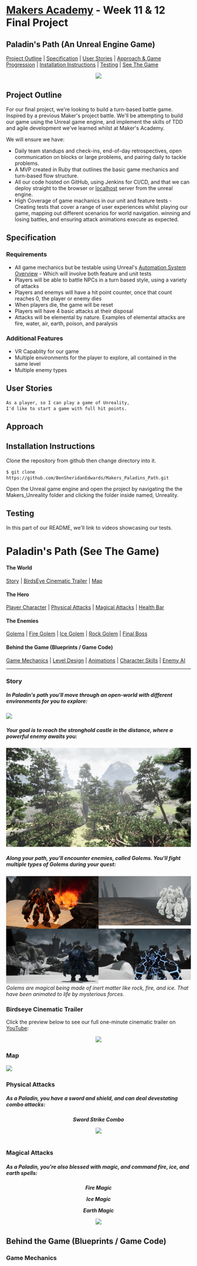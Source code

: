 # [Makers Academy](http://www.makersacademy.com) - Week 11 & 12 Final Project
Paladin's Path (An Unreal Engine Game)
-

[Project Outline](#Outline) | [Specification](#Specification) | [User Stories](#Story) | [Approach & Game Progression](#Approach) | [Installation Instructions](#Installation) | [Testing](#Testing) | [See The Game](#Game)

<div align="center"><img src="https://github.com/BenSheridanEdwards/Makers_Paladins_Path/blob/MVPBattle/Gallery(Gifs)/PaladinsPath-CinematicView-1.gif"/></div>

## <a name="Outline">Project Outline</a>

For our final project, we're looking to build a turn-based battle game. Inspired by a previous Maker's project battle. We'll be attempting to build our game using the Unreal game engine, and implement the skills of TDD and agile development we've learned whilst at Maker's Academy.

We will ensure we have:
- Daily team standups and check-ins, end-of-day retrospectives, open communication on blocks or large problems, and pairing daily to tackle problems.
- A MVP created in Ruby that outlines the basic game mechanics and turn-based flow structure. 
- All our code hosted on GitHub, using Jenkins for CI/CD, and that we can deploy straight to the browser or [localhost](https://docs.unrealengine.com/en-US/Platforms/HTML5/GettingStarted/index.html) server from the unreal engine.
- High Coverage of game machanics in our unit and feature tests - Creating tests that cover a range of user experiences whilst playing our game, mapping out different scenarios for world navigation. winning and losing battles, and ensuring attack animations execute as expected.


## <a name="Specification">Specification</a>

### Requirements

- All game mechanics but be testable using Unreal's [Automation System Overview](https://docs.unrealengine.com/en-US/Programming/Automation/index.html) - Which will involve both feature and unit tests
- Players will be able to battle NPCs in a turn based style, using a variety of attacks
- Players and enemys will have a hit point counter, once that count reaches 0, the player or enemy dies
- When players die, the game will be reset
- Players will have 4 basic attacks at their disposal
- Attacks will be elemental by nature. Examples of elemental attacks are fire, water, air, earth, poison, and paralysis

### Additional Features

- VR Capablity for our game
- Multiple environments for the player to explore, all contained in the same level
- Multiple enemy types

## <a name="Story">User Stories</a>

```
As a player, so I can play a game of Unreality, 
I'd like to start a game with full hit points.

```

## <a name="Approach">Approach</a>



## <a name="Installation">Installation Instructions</a>

Clone the repository from github then change directory into it.

```
$ git clone https://github.com/BenSheridanEdwards/Makers_Paladins_Path.git
```
Open the Unreal game engine and open the project by navigating the the Makers_Unreality folder and clicking the folder inside named, Unreality.

## <a name="Testng">Testing</a>

In this part of our README, we'll link to videos showcasing our tests.

# <a name="Game">Paladin's Path (See The Game)</a>

#### The World
[Story](#Story) | [BirdsEye Cinematic Trailer](#Birdseye) | [Map](#Map) 

#### The Hero

[Player Character](#Character) | [Physical Attacks](#PhysicalAttacks) | [Magical Attacks](#MagicalAttacks) | [Health Bar](#HealthBar)

#### The Enemies

[Golems](#Golems) | [Fire Golem](#FireGolem) | [Ice Golem](#IceGolem) | [Rock Golem](#RockGolem) | [Final Boss](#BossGolem)

####  Behind the Game (Blueprints / Game Code)

[Game Mechanics](#Mechanics) | [Level Design](#Level) | [Animations](@Animations) | [Character Skills](#Skills) | [Enemy AI](#EnemyAI)

---

### <a name="Story">Story</a>
  
##### In Paladin's path you'll move through an open-world with different environments for you to explore: 

![](https://github.com/BenSheridanEdwards/Makers_Paladins_Path/blob/MVPBattle/Gallery%20(Images)/PaladinsPath-HeroCollage.jpeg)

##### Your goal is to reach the stronghold castle in the distance, where a powerful enemy awaits you:

![](https://github.com/BenSheridanEdwards/Makers_Final_Project_Paladins_Path/blob/MVPBattle/Gallery%20(Images)/PaladinsPath-Start-CastleView-Top.png)

##### Along your path, you'll encounter enemies, called Golems. You'll fight multiple types of Golems during your quest:

![](https://github.com/BenSheridanEdwards/Makers_Final_Project_Paladins_Path/blob/MVPBattle/Gallery%20(Images)/Golem%20Types.jpeg)
*Golems are magical being made of inert matter like rock, fire, and ice. That have been animated to life by mysterious forces.*


### <a name="Birdseye">Birdseye Cinematic Trailer</a>

Click the preview below to see our full one-minute cinematic trailer on [YouTube](https://youtu.be/R4Vh61J5KaI):

<a href="https://youtu.be/R4Vh61J5KaI"><div align="center"><img src="https://github.com/BenSheridanEdwards/Makers_Paladins_Path/blob/MVPBattle/Gallery(Gifs)/PaladinsPath-CinematicView-1.gif"/></div></a>


### <a name="Map">Map</a>

![](https://github.com/BenSheridanEdwards/Makers_Paladins_Path/blob/MVPBattle/Gallery%20(Images)/PaladinsPath-BirdsEye.png)


### <a name="PhysicalAttacks">Physical Attacks</a>

##### As a Paladin, you have a sword and shield, and can deal devestating combo attacks: 

<p align="center"><b><i>Sword Strike Combo</i></b></p>
<a href="https://github.com/BenSheridanEdwards/Makers_Final_Project_Paladins_Path/blob/MVPBattle/Gallery(Gifs)/PaladinsPath-SwordAttack1Gif.gif"><div align="center"><img src="https://github.com/BenSheridanEdwards/Makers_Final_Project_Paladins_Path/blob/MVPBattle/Gallery(Gifs)/PaladinsPath-SwordAttack1Gif.gif"/></div></a>
<br>

### <a name="MagicalAttacks">Magical Attacks<a/>
  
##### As a Paladin, you're also blessed with magic, and command fire, ice, and earth spells:

<p align="center"><b><i>Fire Magic</i></b></p>

<p align="center"><b><i>Ice Magic</i></b></p>

<p align="center"><b><i>Earth Magic</i></b></p>
<a href="https://github.com/BenSheridanEdwards/Makers_Final_Project_Paladins_Path/blob/MVPBattle/Gallery(Gifs)/PaladinsPath-RockSpell.gif"><div align="center"><img src="https://github.com/BenSheridanEdwards/Makers_Final_Project_Paladins_Path/blob/MVPBattle/Gallery(Gifs)/PaladinsPath-RockSpell.gif"/></div></a>


## Behind the Game (Blueprints / Game Code)

### Game Mechanics

